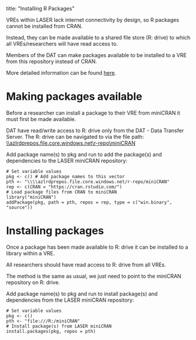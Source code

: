title: "Installing R Packages"

VREs within LASER lack internet connectivity by design, so R packages cannot be installed from CRAN.

Instead, they can be made available to a shared file store (R: drive) to which all VREs/researchers will have read access to.

Members of the DAT can make packages available to be installed to a VRE from this repository instead of CRAN.

More detailed information can be found [here](https://cran.r-project.org/web/packages/miniCRAN/vignettes/miniCRAN-introduction.html).

# Making packages available
Before a researcher can install a package to their VRE from miniCRAN it must first be made available.

DAT have read/write access to R: drive only from the DAT - Data Transfer Server. The R: drive can be navigated to via the file path: [\\\\azlrdprepos.file.core.windows.net\\r-repo\\miniCRAN](\\\\azlrdprepos.file.core.windows.net/r-repo/miniCRAN)

Add package name(s) to pkg and run to add the package(s) and dependencies to the LASER miniCRAN repository:

```{markdown}
# Set variable values
pkg <- c() # Add package names to this vector
pth <- "\\\\azlrdprepos.file.core.windows.net/r-repo/miniCRAN"
rep <- c(CRAN = "https://cran.rstudio.com/")
# Load package files from CRAN to miniCRAN
library("miniCRAN")
addPackage(pkg, path = pth, repos = rep, type = c("win.binary", "source"))
```

# Installing packages
Once a package has been made available to R: drive it can be installed to a library within a VRE.

All researchers should have read access to R: drive from all VREs.

The method is the same as usual, we just need to point to the miniCRAN repository on R: drive.

Add package name(s) to pkg and run to install package(s) and dependencies from the LASER miniCRAN repository:

```{markdown}
# Set variable values
pkg <- c()
pth <- "file:///R:/miniCRAN"
# Install package(s) from LASER miniCRAN
install.packages(pkg, repos = pth)
```
